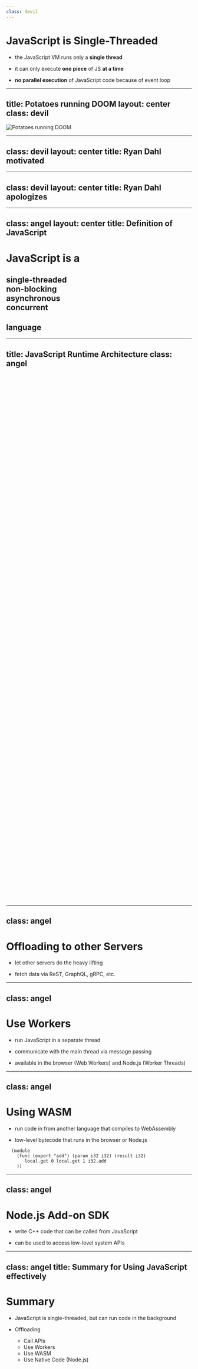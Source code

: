 ```yaml
---
class: devil
---
```


# JavaScript is Single-Threaded

<v-clicks>

- the JavaScript VM runs only a **single thread**

- it can only execute **one piece** of JS **at a time**

- **no parallel execution** of JavaScript code because of event loop

</v-clicks>

<!--
D: stress out that it is single-threaded
D: when you want to downgrade your backend speed... [click]
-->

---
title: Potatoes running DOOM
layout: center
class: devil
---

![Potatoes running DOOM](./potatoes-running-doom.jpg)

<!--
D: you might as well run your server on a calculator supplied by potatoes.

D: When Dahl presented Node.js, he was really motivated about the event loop. [click]
-->

---
class: devil
layout: center
title: Ryan Dahl motivated
---

<SlidevVideo controls autoplay>
    <source src="./RyanDahl_motivated.mp4" type="video/mp4" />
</SlidevVideo>

<!--
*wait for video to finish*

D: But later at JSConf 2018 this sounded a lot different. [click]
-->

---
class: devil
layout: center
title: Ryan Dahl apologizes
---

<SlidevVideo controls autoplay>
    <source src="./RyanDahl_regret.mp4" type="video/mp4" />
</SlidevVideo>

<!--
*wait for video to finish*

A: Aren't you taking things very out of context here?

D: Of course, I am trying to make an argument here!

A: Do you even know what an event loop is?

A: Let me explain what makes JavaScript special [click]
-->

---
class: angel
layout: center
title: Definition of JavaScript
---

<div class="text-center">
    <h1>JavaScript is a</h1>
    <h2>single-threaded<br />non-blocking<br />asynchronous<br />concurrent<br /></h2>
    <h2 class="mt-4">language</h2>
</div>

<!--
A: *read slide*

A: In other words: The JavaScript Runtime runs JavaScript Code in a single thread, but provides concurrency with via asynchronity in a non-blocking way through the runtime by using the event loop.

D: Whut?

A: Let me explain by showing you the architecture of the JavaScript Runtime. [click]
-->

---
title: JavaScript Runtime Architecture
class: angel
---

<v-click at="0">
  <div class="absolute top-0 left-[50px]">
    <svg xmlns="http://www.w3.org/2000/svg" height="550" viewBox="0 0 297 210">
      <use href="./JavaScriptRuntime_2.svg#layer1" />
    </svg>
  </div>
</v-click>
<v-click at="1">
  <div class="absolute top-0 left-[50px]">
    <svg xmlns="http://www.w3.org/2000/svg" height="550" viewBox="0 0 297 210">
      <use href="./JavaScriptRuntime_2.svg#layer2" />
    </svg>
  </div>
</v-click>
<v-click at="2">
  <div class="absolute top-0 left-[50px]">
    <svg xmlns="http://www.w3.org/2000/svg" height="550" viewBox="0 0 297 210">
      <use href="./JavaScriptRuntime_2.svg#layer3" />
    </svg>
  </div>
</v-click>
<v-click at="3">
  <div class="absolute top-0 left-[50px]">
    <svg xmlns="http://www.w3.org/2000/svg" height="550" viewBox="0 0 297 210">
      <use href="./JavaScriptRuntime_2.svg#layer4" />
    </svg>
  </div>
</v-click>

<!--
*A exclusively*

On the left JavaScript VM (Google V8)
- single heap and single stack

On the right APIs
- HttpRequest, Timeout, Document
- in case of Node.js: FileSystem, Process, but no Document

Bottom:
- Task Queue
- Event Loop in green



When you now use a API [click] like setTimeout, you call the API with a callback. And continue executing code from stack.

Once the Timeout is reached, the Runtime puts callback into the Task Queue.

When the stack is empty, the Event Loop takes the first task from the Task Queue and puts it into the stack.

D: So as a result, I should push tasks into the Runtime and not do them in JavaScript?

A: Yes, exactly! There's a lot of ways to do that. [click]
-->

---
class: angel
---

# Offloading to other Servers

- let other servers do the heavy lifting

- fetch data via ReST, GraphQL, gRPC, etc.

<ChuckNorris class="pt-5" v-click />

<!--
[click]

Select Chuck Norris joke.
-->

---
class: angel
---

# Use Workers

- run JavaScript in a separate thread

- communicate with the main thread via message passing

- available in the browser (Web Workers) and Node.js (Worker Threads)

<WebWorker class="pt-5" v-click />

<!--
[click]
*start workers*
-->

---
class: angel
---

# Using WASM

- run code in from another language that compiles to WebAssembly

- low-level bytecode that runs in the browser or Node.js

<v-click>

```wasm {monaco}
  (module
    (func (export "add") (param i32 i32) (result i32)
       local.get 0 local.get 1 i32.add
    ))
```

<WASM class="pt-5" />

</v-click>

<!--
*read slide* [click]

A: Web Assembly Text for a function that adds two numbers.

*explain how to read it*

D: You expect me to write code like this?

A: No, this just makes WASM, which is binary code, readable.
A: A lot of languages can compile to WASM, like Rust, C, C++, Go, etc.
-->

---
class: angel
---

# Node.js Add-on SDK

- write C++ code that can be called from JavaScript

- can be used to access low-level system APIs

<!--
A: *explain slide*

D: No example this time?

A: No, C++ examples get big and complicated quickly. Besides, we can't run them in this presentation because the browser environment is sandboxed.
-->

---
class: angel
title: Summary for Using JavaScript effectively
---

# Summary

- JavaScript is single-threaded, but can run code in the background

<v-click>

- Offloading

  - Call APIs
  - Use Workers
  - Use WASM
  - Use Native Code (Node.js)

</v-click>
